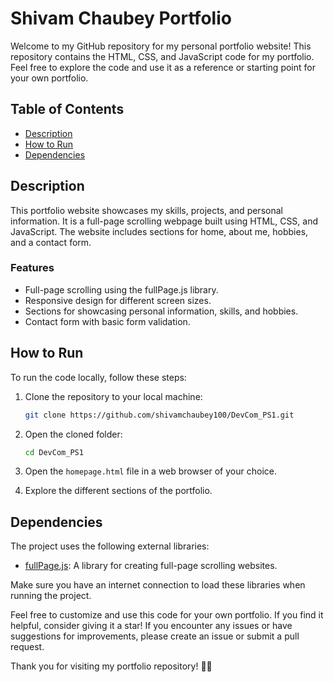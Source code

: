 # Shivam Chaubey Portfolio

Welcome to my GitHub repository for my personal portfolio website! This repository contains the HTML, CSS, and JavaScript code for my portfolio. Feel free to explore the code and use it as a reference or starting point for your own portfolio.

## Table of Contents

- [Description](#description)
- [How to Run](#how-to-run)
- [Dependencies](#dependencies)

## Description

This portfolio website showcases my skills, projects, and personal information. It is a full-page scrolling webpage built using HTML, CSS, and JavaScript. The website includes sections for home, about me, hobbies, and a contact form.

### Features
- Full-page scrolling using the fullPage.js library.
- Responsive design for different screen sizes.
- Sections for showcasing personal information, skills, and hobbies.
- Contact form with basic form validation.

## How to Run

To run the code locally, follow these steps:

1. Clone the repository to your local machine:

   ```bash
   git clone https://github.com/shivamchaubey100/DevCom_PS1.git
   ```

2. Open the cloned folder:

   ```bash
   cd DevCom_PS1
   ```

3. Open the `homepage.html` file in a web browser of your choice.

4. Explore the different sections of the portfolio.

## Dependencies

The project uses the following external libraries:

- [fullPage.js](https://alvarotrigo.com/fullPage/): A library for creating full-page scrolling websites.

Make sure you have an internet connection to load these libraries when running the project.



Feel free to customize and use this code for your own portfolio. If you find it helpful, consider giving it a star! If you encounter any issues or have suggestions for improvements, please create an issue or submit a pull request.

Thank you for visiting my portfolio repository! 🚀✨
